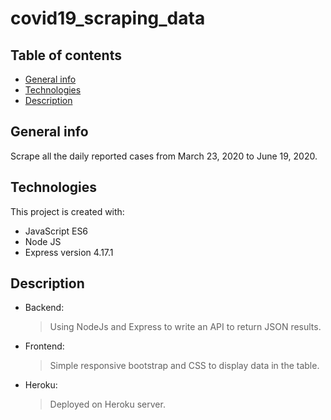 # covid19_scraping_data

## Table of contents
* [General info](#general-info)
* [Technologies](#technologies)
* [Description](#Description)

## General info
Scrape all the daily reported cases from March 23, 2020 to June 19, 2020. 

## Technologies
This project is created with:
* JavaScript ES6
* Node JS
* Express version 4.17.1

## Description
* Backend:
    > Using NodeJs and Express to write an API to return JSON results.
* Frontend:
    > Simple responsive bootstrap and CSS to display data in the table.
* Heroku:
    > Deployed on Heroku server. 
